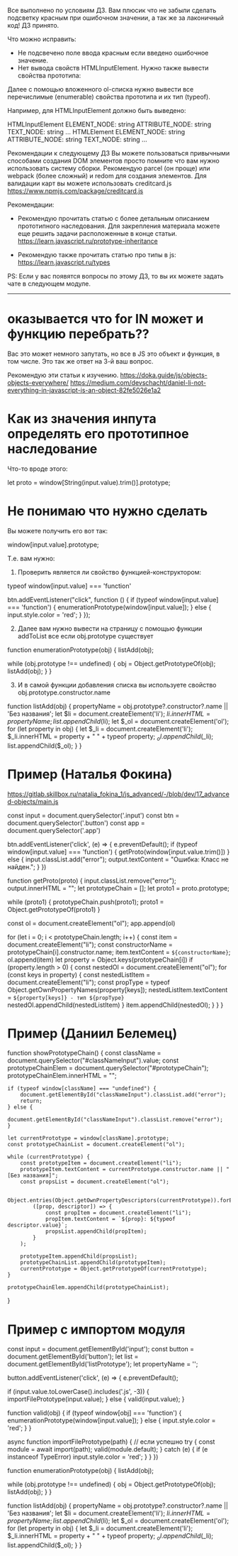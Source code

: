 Все выполнено по условиям ДЗ. Вам плюсик что не забыли сделать подсветку красным при ошибочном значении, а так же за лаконичный код! ДЗ принято.

Что можно исправить:
- Не подсвечено поле ввода красным если введено ошибочное значение.
- Нет вывода свойств HTMLInputElement. Нужно также вывести свойства прототипа:

Далее с помощью вложенного ol-списка нужно вывести все перечислимые (enumerable) свойства прототипа и их тип (typeof).

Например, для HTMLInputElement должно быть выведено:

HTMLInputElement
    ELEMENT_NODE: string
    ATTRIBUTE_NODE: string
    TEXT_NODE: string
    ...
HTMLElement
    ELEMENT_NODE: string
    ATTRIBUTE_NODE: string
    TEXT_NODE: string
    ...


Рекомендации к следующему ДЗ
Вы можете пользоваться привычными способами создания DOM элементов просто помните что вам нужно использовать систему сборки. Рекомендую parcel (он проще) или webpack (более сложный) и redom для создания элементов. Для валидации карт вы можете использовать creditcard.js
https://www.npmjs.com/package/creditcard.js

Рекомендации:
- Рекомендую прочитать статью с более детальным описанием прототипного наследования. Для закрепления материала можете еще решить задачи расположенные в конце статьи.
https://learn.javascript.ru/prototype-inheritance

- Рекомендую также прочитать статью про типы в js:
https://learn.javascript.ru/types

PS: Если у вас появятся вопросы по этому ДЗ, то вы их можете задать чате в следующем модуле.


---
# оказывается что for IN может и функцию перебрать??
Вас это может немного запутать, но все в JS это объект и функция, в том числе. Это так же ответ на 3-й ваш вопрос.

Рекомендую эти статьи к изучению.
https://doka.guide/js/objects-objects-everywhere/
https://medium.com/devschacht/daniel-li-not-everything-in-javascript-is-an-object-82fe5026e1a2

# Как из значения инпута определять его прототипное наследование
Что-то вроде этого:

let proto = window[String(input.value).trim()].prototype;

# Не понимаю что нужно сделать
Вы можете получить его вот так:

window[input.value].prototype;

Т.е. вам нужно:

1. Проверить является ли свойство функцией-конструктором:

typeof window[input.value] === 'function'


btn.addEventListener("click", function () {
  if (typeof window[input.value] === 'function') {
    enumerationPrototype(window[input.value]);
  }
  else {
    input.style.color = 'red';
  }
});


2. Далее вам нужно вывести на страницу с помощью функции addToList все если obj.prototype существует

function enumerationPrototype(obj) {
  listAdd(obj);

  while (obj.prototype !== undefined) {
    obj = Object.getPrototypeOf(obj);
    listAdd(obj);
  }
}

3. И в самой функции добавления списка вы используете свойство obj.prototype.constructor.name

function listAdd(obj) {
  propertyName = obj.prototype?.constructor?.name || 'Без названия';
  let $li = document.createElement('li');
  $li.innerHTML = propertyName;
  list.appendChild($li);
  let $_ol = document.createElement('ol');
  for (let property in obj) {
    let $_li = document.createElement('li');
    $_li.innerHTML = property + " " + typeof property;
    $_ol.appendChild($_li);
    list.appendChild($_ol);
  }
}

# Пример (Наталья Фокина)
https://gitlab.skillbox.ru/natalia_fokina_1/js_advanced/-/blob/dev/17_advanced-objects/main.js

const input = document.querySelector('.input')
const btn = document.querySelector('.button')
const app = document.querySelector('.app')

btn.addEventListener('click', (e) => {
  e.preventDefault();
  if (typeof window[input.value] === 'function') {
    getProto(window[input.value.trim()])
  } else {
    input.classList.add("error");
    output.textContent = "Ошибка: Класс не найден.";
  }
})

function getProto(proto) {
  input.classList.remove("error");
  output.innerHTML = "";
  let prototypeChain = [];
  let proto1 = proto.prototype;

  while (proto1) {
    prototypeChain.push(proto1);
    proto1 = Object.getPrototypeOf(proto1)
  }

  const ol = document.createElement("ol");
  app.append(ol)

  for (let i = 0; i < prototypeChain.length; i++) {
    const item = document.createElement("li");
    const constructorName = prototypeChain[i].constructor.name;
    item.textContent = `${constructorName}`;
    ol.append(item)
    let property = Object.keys(prototypeChain[i])
    if (property.length > 0) {
      const nestedOl = document.createElement("ol");
      for (const keys in property) {
        const nestedListItem = document.createElement("li");
        const propType = typeof Object.getOwnPropertyNames(property[keys]);
        nestedListItem.textContent = `${property[keys]} - тип ${propType}`
        nestedOl.appendChild(nestedListItem)
      }
      item.appendChild(nestedOl);
    }
  }
}

# Пример (Даниил Белемец)
function showPrototypeChain() {
    const className = document.querySelector("#classNameInput").value;
    const prototypeChainElem = document.querySelector("#prototypeChain");
    prototypeChainElem.innerHTML = "";

    if (typeof window[className] === "undefined") {
        document.getElementById("classNameInput").classList.add("error");
        return;
    } else {
        document.getElementById("classNameInput").classList.remove("error");
    }

    let currentPrototype = window[className].prototype;
    const prototypeChainList = document.createElement("ol");

    while (currentPrototype) {
        const prototypeItem = document.createElement("li");
        prototypeItem.textContent = currentPrototype.constructor.name || "[Без названия]";
        const propsList = document.createElement("ol");

        Object.entries(Object.getOwnPropertyDescriptors(currentPrototype)).forEach(
            ([prop, descriptor]) => {
                const propItem = document.createElement("li");
                propItem.textContent = `${prop}: ${typeof descriptor.value}`;
                propsList.appendChild(propItem);
            }
        );

        prototypeItem.appendChild(propsList);
        prototypeChainList.appendChild(prototypeItem);
        currentPrototype = Object.getPrototypeOf(currentPrototype);
    }

    prototypeChainElem.appendChild(prototypeChainList);
}




# Пример с импортом модуля

const input = document.getElementById('input');
const button = document.getElementById('button');
let list = document.getElementById('listPrototype');
let propertyName = '';

button.addEventListener('click', (e) => {
  e.preventDefault();

  if (input.value.toLowerCase().includes('.js', -3)) {
    importFilePrototype(input.value);
  }
  else {
    valid(input.value);
  }

  function valid(obj) {
    if (typeof window[obj] === 'function') {
      enumerationPrototype(window[input.value]);
    }
    else {
      input.style.color = 'red';
    }
  }

  async function importFilePrototype(path) {
    // если успешно
    try {
      const module = await import(path);
      valid(module.default);
    } catch (e) {
      if (e instanceof TypeError)
        input.style.color = 'red';
    }
  }
})

function enumerationPrototype(obj) {
  listAdd(obj);

  while (obj.prototype !== undefined) {
    obj = Object.getPrototypeOf(obj);
    listAdd(obj);
  }
}

function listAdd(obj) {
  propertyName = obj.prototype?.constructor?.name || 'Без названия';
  let $li = document.createElement('li');
  $li.innerHTML = propertyName;
  list.appendChild($li);
  let $_ol = document.createElement('ol');
  for (let property in obj) {
    let $_li = document.createElement('li');
    $_li.innerHTML = property + " " + typeof property;
    $_ol.appendChild($_li);
    list.appendChild($_ol);
  }
}
